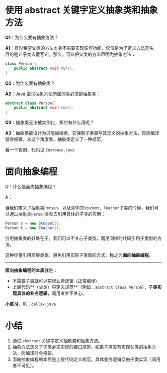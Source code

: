 # 使用 abstract 关键字定义抽象类和抽象方法

**Q1**：为什么要有抽象方法？

**A1**：有时希望父类的方法本身不需要实现任何功能，仅仅是为了定义方法签名，目的是让子类去覆写它，那么，可以把父类的方法声明为抽象方法：

```java
class Person {
    public abstract void run();
}
```



**Q2**：为什么要有抽象类？

**A2**：Java 要求抽象方法所属的类必须是抽象类：

```java
abstract class Person{
	public abstract void run();
}
```



**Q3**：抽象类无法被实例化，那它有什么用呢？

**A3**：抽象类被设计为只能被继承，它强制子类重写其定义的抽象方法，否则编译器会报错。从这个角度看，抽象类定义了一种规范。



看一个实例，代码见 `Instance.java`



# 面向抽象编程

Q：什么是面向抽象编程？

A：

当我们定义了抽象类`Person`，以及具体的`Student`、`Teacher`子类的时候，我们可以通过抽象类`Person`类型去引用具体的子类的实例：

```java
Person s = new Student();
Person t = new Teacher();
```



引用抽象类的好处在于，我们可以不关心子类型，而用同样的代码引用子类型的方法。



这种尽量引用高层类型，避免引用实际子类型的方式，称之为**面向抽象编程**。

---



**面向抽象编程的本质**就是：

-   不需要子类就可以实现业务逻辑（正常编译）
-   上层代码**（父类）只定义规范**（例如：`abstract class Person`），**子类实现具体的业务逻辑**，调用者并不关心。



**小练习**，见：`calTax.java`

# 小结

1.  通过 `abstract` 关键字定义抽象类和抽象方法。
2.  抽象方法定义了子类必须实现的接口规范。如果子类没有实现父类的抽象方法，则编译时会报错。
3.  面向抽象编程的本质是上层代码定义规范，具体业务逻辑交由子类实现（调用者不可见）。